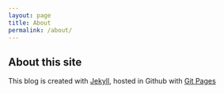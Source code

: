 ```yaml
---
layout: page
title: About
permalink: /about/
---
```


## About this site
This blog is created with [Jekyll](https://jekyllrb.com/), hosted in Github with [Git Pages](https://pages.github.com/)
